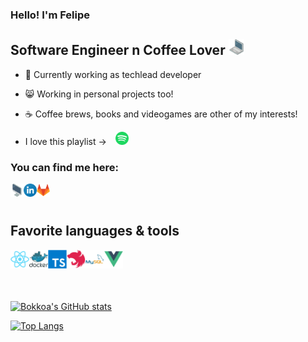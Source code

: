 ### Hello! I'm Felipe


## Software Engineer n Coffee Lover  <img src="images/laptop.png" width="25"/>

- 🦈 Currently working as techlead developer
- 😸 Working in personal projects too!
- ☕️ Coffee brews, books and videogames are other of my interests!

- I love this playlist ->
[<img alt="spotify" style="margin-left: 10px" width="21px" src="images/spotify.png" />][spotifyplaylist]


### You can find me here:

[<img align="left" alt="bokkoa.github.io/FCReloaded/" width="21px" src="images/monitor.png" />][website]

[<img align="left" alt="bokkoa | linkedin" width="21px" src="images/linkedin.png" />][linkedin]

[<img align="left" alt="bokkoa | gitlab" width="21px" src="images/gitlab.png" />][gitlab]

<br />
<br />

## Favorite languages & tools
<img align="left" alt="react" width="30px" src="images/react.png" />
<img align="left" alt="docker" width="30px" src="images/docker.png" />
<img align="left" alt="typescript" width="30px" src="images/typescript.png" />
<img align="left" alt="nest" width="30px" src="images/nest.png" />
<img align="left" alt="mysql" width="30px" src="images/mysql.png" />
<img align="left" alt="vue" width="30px" src="images/vue.png" />

<br />
<br />
<br />
<br />

[![Bokkoa's GitHub stats](https://github-readme-stats.vercel.app/api?username=Bokkoa&show_icons=true&theme=radical)](https://github.com/Bokkoa/github-readme-stats)

[![Top Langs](https://github-readme-stats.vercel.app/api/top-langs/?username=Bokkoa&show_icons=true&theme=radical)](https://github.com/Bokkoa/github-readme-stats)


[website]:https://bokkoa.github.io/FCReloaded/
[linkedin]:https://www.linkedin.com/in/bokkoa/
[gitlab]:https://gitlab.com/Bokkoa
[spotifyplaylist]:https://open.spotify.com/playlist/1Hf9QiYoODGHXZupYyzEQt?si=2a3626494bfb40f9
